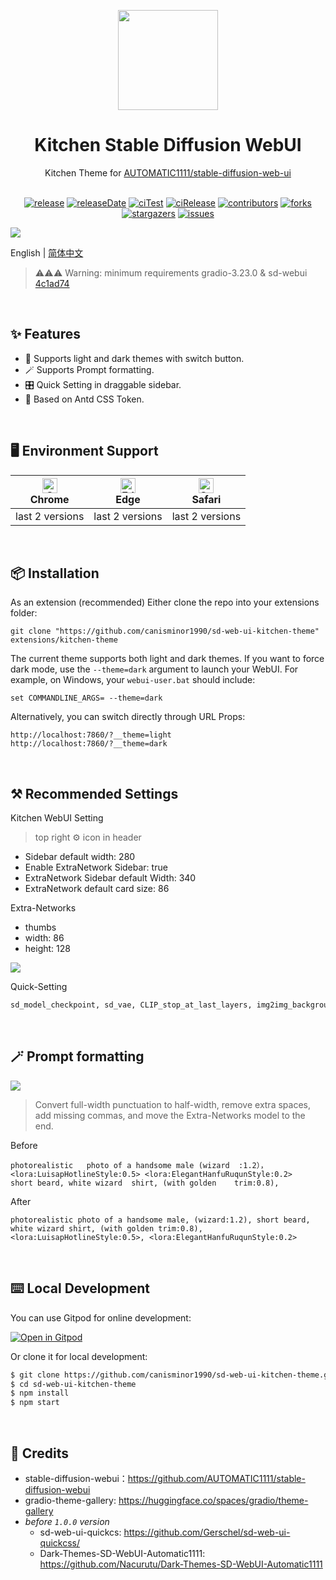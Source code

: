 <p align="center">
  <img width="160" src="https://gw.alipayobjects.com/mdn/rms_7d1485/afts/img/A*XDYxSJXBjjwAAAAAAAAAAAAAARQnAQ">
</p>
<h1 align="center">Kitchen Stable Diffusion WebUI</h1>

<div align="center">
  Kitchen Theme for <a href="https://github.com/AUTOMATIC1111/stable-diffusion-webui" target="_blank">AUTOMATIC1111/stable-diffusion-web-ui</a>

<br/>
<br/>

<!-- SHIELD GROUP -->

[![release][release-shield]][release-url]
[![releaseDate][release-date-shield]][release-date-url]
[![ciTest][ci-test-shield]][ci-test-url]
[![ciRelease][ci-release-shield]][ci-release-url]
[![contributors][contributors-shield]][contributors-url]
[![forks][forks-shield]][forks-url]
[![stargazers][stargazers-shield]][stargazers-url]
[![issues][issues-shield]][issues-url]

</div>

![](https://github.com/canisminor1990/sd-web-ui-kitchen-theme/blob/main/assets/screenshot.webp?raw=true)

English | [简体中文](./README-zh_CN.md)

> ⚠️⚠️⚠️ Warning: minimum requirements gradio-3.23.0 & sd-webui [4c1ad74](https://github.com/AUTOMATIC1111/stable-diffusion-webui/commit/4c1ad743e3baf1246db0711aa0107debf036a12b)

<br/>

## ✨ Features

- 🌈 Supports light and dark themes with switch button.
- 🪄 Supports Prompt formatting.
- 🎛️ Quick Setting in draggable sidebar.
- 🎨 Based on Antd CSS Token.

<br/>

## 🖥 Environment Support

| [<img src="https://raw.githubusercontent.com/alrra/browser-logos/master/src/chrome/chrome_48x48.png" alt="Chrome" width="24px" height="24px" />](http://godban.github.io/browsers-support-badges/)<br>Chrome | [<img src="https://raw.githubusercontent.com/alrra/browser-logos/master/src/edge/edge_48x48.png" alt="Edge" width="24px" height="24px" />](http://godban.github.io/browsers-support-badges/)<br>Edge | [<img src="https://raw.githubusercontent.com/alrra/browser-logos/master/src/safari/safari_48x48.png" alt="Safari" width="24px" height="24px" />](http://godban.github.io/browsers-support-badges/)<br>Safari |
| ------------------------------------------------------------------------------------------------------------------------------------------------------------------------------------------------------------ | ---------------------------------------------------------------------------------------------------------------------------------------------------------------------------------------------------- | ------------------------------------------------------------------------------------------------------------------------------------------------------------------------------------------------------------ |
| last 2 versions                                                                                                                                                                                              | last 2 versions                                                                                                                                                                                      | last 2 versions                                                                                                                                                                                              |

<br/>

## 📦 Installation

As an extension (recommended)
Either clone the repo into your extensions folder:

```shell
git clone "https://github.com/canisminor1990/sd-web-ui-kitchen-theme" extensions/kitchen-theme
```

The current theme supports both light and dark themes. If you want to force dark mode, use the `--theme=dark` argument to launch your WebUI. For example, on Windows, your `webui-user.bat` should include:

```shell
set COMMANDLINE_ARGS= --theme=dark
```

Alternatively, you can switch directly through URL Props:

```shell
http://localhost:7860/?__theme=light
http://localhost:7860/?__theme=dark
```

<br/>

## ⚒️ Recommended Settings

Kitchen WebUI Setting

> top right ⚙ icon in header

- Sidebar default width: 280
- Enable ExtraNetwork Sidebar: true
- ExtraNetwork Sidebar default Width: 340
- ExtraNetwork default card size: 86

Extra-Networks

- thumbs
- width: 86
- height: 128

![](https://github.com/canisminor1990/sd-web-ui-kitchen-theme/blob/main/assets/extra-networks.webp?raw=true)

Quick-Setting

```txt
sd_model_checkpoint, sd_vae, CLIP_stop_at_last_layers, img2img_background_color, img2img_color_correction, samples_save, samples_format, grid_save, return_grid,  n_rows, live_previews_enable, show_progress_every_n_steps, live_preview_refresh_period
```

<br/>

## 🪄 Prompt formatting

![](https://github.com/canisminor1990/sd-web-ui-kitchen-theme/blob/main/assets/prompt-formatting.webp?raw=true)

> Convert full-width punctuation to half-width, remove extra spaces, add missing commas, and move the Extra-Networks model to the end.

Before

```text
photorealistic   photo of a handsome male (wizard  :1.2）， <lora:LuisapHotlineStyle:0.5> <lora:ElegantHanfuRuqunStyle:0.2>    short beard, white wizard  shirt, (with golden    trim:0.8),
```

After

```text
photorealistic photo of a handsome male, (wizard:1.2), short beard, white wizard shirt, (with golden trim:0.8), <lora:LuisapHotlineStyle:0.5>, <lora:ElegantHanfuRuqunStyle:0.2>
```

<br/>

## ⌨️ Local Development

You can use Gitpod for online development:

[![Open in Gitpod](https://gitpod.io/button/open-in-gitpod.svg)](https://gitpod.io/#https://github.com/canisminor1990/sd-web-ui-kitchen-theme)

Or clone it for local development:

```bash
$ git clone https://github.com/canisminor1990/sd-web-ui-kitchen-theme.git
$ cd sd-web-ui-kitchen-theme
$ npm install
$ npm start
```

<br/>

## 🔗 Credits

- stable-diffusion-webui：https://github.com/AUTOMATIC1111/stable-diffusion-webui
- gradio-theme-gallery: https://huggingface.co/spaces/gradio/theme-gallery
- _before `1.0.0` version_
  - sd-web-ui-quickcs: https://github.com/Gerschel/sd-web-ui-quickcss/
  - Dark-Themes-SD-WebUI-Automatic1111: https://github.com/Nacurutu/Dark-Themes-SD-WebUI-Automatic1111

<br/>

<!-- SHIELD LINK GROUP -->

<!-- release -->

[release-shield]: https://img.shields.io/github/v/release/canisminor1990/sd-web-ui-kitchen-theme?style=flat&sort=semver&logo=github
[release-url]: https://github.com/canisminor1990/sd-web-ui-kitchen-theme/releases

<!-- releaseDate -->

[release-date-shield]: https://img.shields.io/github/release-date/canisminor1990/sd-web-ui-kitchen-theme?style=flat
[release-date-url]: https://github.com/canisminor1990/sd-web-ui-kitchen-theme/releases

<!-- ciTest -->

[ci-test-shield]: https://github.com/canisminor1990/sd-web-ui-kitchen-theme/workflows/Test%20CI/badge.svg
[ci-test-url]: https://github.com/canisminor1990/sd-web-ui-kitchen-theme/actions/workflows/test.yml

<!-- ciRelease -->

[ci-release-shield]: https://github.com/canisminor1990/sd-web-ui-kitchen-theme/workflows/Build%20and%20Release/badge.svg
[ci-release-url]: https://github.com/canisminor1990/sd-web-ui-kitchen-theme/actions/workflows/release.yml

<!-- contributors -->

[contributors-shield]: https://img.shields.io/github/contributors/canisminor1990/sd-web-ui-kitchen-theme.svg?style=flat
[contributors-url]: https://github.com/canisminor1990/sd-web-ui-kitchen-theme/graphs/contributors

<!-- forks -->

[forks-shield]: https://img.shields.io/github/forks/canisminor1990/sd-web-ui-kitchen-theme.svg?style=flat
[forks-url]: https://github.com/canisminor1990/sd-web-ui-kitchen-theme/network/members

<!-- stargazers -->

[stargazers-shield]: https://img.shields.io/github/stars/canisminor1990/sd-web-ui-kitchen-theme.svg?style=flat
[stargazers-url]: https://github.com/canisminor1990/sd-web-ui-kitchen-theme/stargazers

<!-- issues -->

[issues-shield]: https://img.shields.io/github/issues/canisminor1990/sd-web-ui-kitchen-theme.svg?style=flat
[issues-url]: https://img.shields.io/github/issues/canisminor1990/sd-web-ui-kitchen-theme.svg?style=flat
